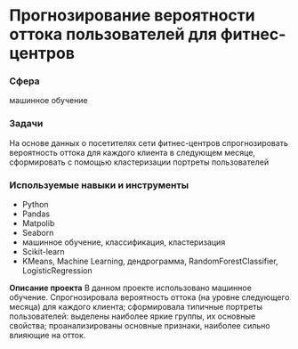 # Прогнозирование вероятности оттока пользователей для фитнес-центров
### Сфера
машинное обучение

### Задачи
На основе данных о посетителях сети фитнес-центров спрогнозировать вероятность оттока для каждого клиента в следующем месяце, сформировать с помощью кластеризации портреты пользователей

### Используемые навыки и инструменты
- Python
- Pandas
- Matpolib
- Seaborn
- машинное обучение, классификация, кластеризация
- Scikit-learn
- KMeans, Machine Learning, дендрограмма, RandomForestClassifier,
LogisticRegression

**Описание проекта**
В данном проекте использовано машинное обучение. Спрогнозировала вероятность
оттока (на уровне следующего месяца) для каждого клиента; сформировала типичные
портреты пользователей: выделены наиболее яркие группы,  их
основные свойства; проанализированы основные признаки, наиболее сильно влияющие
на отток.
